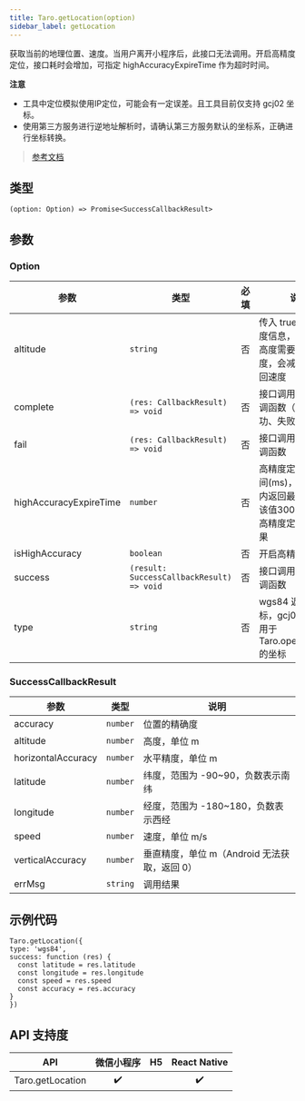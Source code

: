 ```yaml
---
title: Taro.getLocation(option)
sidebar_label: getLocation
---
```


获取当前的地理位置、速度。当用户离开小程序后，此接口无法调用。开启高精度定位，接口耗时会增加，可指定 highAccuracyExpireTime 作为超时时间。

**注意**
- 工具中定位模拟使用IP定位，可能会有一定误差。且工具目前仅支持 gcj02 坐标。
- 使用第三方服务进行逆地址解析时，请确认第三方服务默认的坐标系，正确进行坐标转换。

> [参考文档](https://developers.weixin.qq.com/miniprogram/dev/api/location/wx.getLocation.html)

## 类型

```tsx
(option: Option) => Promise<SuccessCallbackResult>
```

## 参数

### Option

<table>
  <thead>
    <tr>
      <th>参数</th>
      <th>类型</th>
      <th style={{ textAlign: "center"}}>必填</th>
      <th>说明</th>
    </tr>
  </thead>
  <tbody>
    <tr>
      <td>altitude</td>
      <td><code>string</code></td>
      <td style={{ textAlign: "center"}}>否</td>
      <td>传入 true 会返回高度信息，由于获取高度需要较高精确度，会减慢接口返回速度</td>
    </tr>
    <tr>
      <td>complete</td>
      <td><code>(res: CallbackResult) =&gt; void</code></td>
      <td style={{ textAlign: "center"}}>否</td>
      <td>接口调用结束的回调函数（调用成功、失败都会执行）</td>
    </tr>
    <tr>
      <td>fail</td>
      <td><code>(res: CallbackResult) =&gt; void</code></td>
      <td style={{ textAlign: "center"}}>否</td>
      <td>接口调用失败的回调函数</td>
    </tr>
    <tr>
      <td>highAccuracyExpireTime</td>
      <td><code>number</code></td>
      <td style={{ textAlign: "center"}}>否</td>
      <td>高精度定位超时时间(ms)，指定时间内返回最高精度，该值3000ms以上高精度定位才有效果</td>
    </tr>
    <tr>
      <td>isHighAccuracy</td>
      <td><code>boolean</code></td>
      <td style={{ textAlign: "center"}}>否</td>
      <td>开启高精度定位</td>
    </tr>
    <tr>
      <td>success</td>
      <td><code>(result: SuccessCallbackResult) =&gt; void</code></td>
      <td style={{ textAlign: "center"}}>否</td>
      <td>接口调用成功的回调函数</td>
    </tr>
    <tr>
      <td>type</td>
      <td><code>string</code></td>
      <td style={{ textAlign: "center"}}>否</td>
      <td>wgs84 返回 gps 坐标，gcj02 返回可用于 Taro.openLocation 的坐标</td>
    </tr>
  </tbody>
</table>

### SuccessCallbackResult

<table>
  <thead>
    <tr>
      <th>参数</th>
      <th>类型</th>
      <th>说明</th>
    </tr>
  </thead>
  <tbody>
    <tr>
      <td>accuracy</td>
      <td><code>number</code></td>
      <td>位置的精确度</td>
    </tr>
    <tr>
      <td>altitude</td>
      <td><code>number</code></td>
      <td>高度，单位 m</td>
    </tr>
    <tr>
      <td>horizontalAccuracy</td>
      <td><code>number</code></td>
      <td>水平精度，单位 m</td>
    </tr>
    <tr>
      <td>latitude</td>
      <td><code>number</code></td>
      <td>纬度，范围为 -90~90，负数表示南纬</td>
    </tr>
    <tr>
      <td>longitude</td>
      <td><code>number</code></td>
      <td>经度，范围为 -180~180，负数表示西经</td>
    </tr>
    <tr>
      <td>speed</td>
      <td><code>number</code></td>
      <td>速度，单位 m/s</td>
    </tr>
    <tr>
      <td>verticalAccuracy</td>
      <td><code>number</code></td>
      <td>垂直精度，单位 m（Android 无法获取，返回 0）</td>
    </tr>
    <tr>
      <td>errMsg</td>
      <td><code>string</code></td>
      <td>调用结果</td>
    </tr>
  </tbody>
</table>

## 示例代码

 ```tsx
Taro.getLocation({
 type: 'wgs84',
 success: function (res) {
   const latitude = res.latitude
   const longitude = res.longitude
   const speed = res.speed
   const accuracy = res.accuracy
 }
})
```

## API 支持度

|       API        | 微信小程序 | H5 | React Native |
|:----------------:|:-----:|:--:|:------------:|
| Taro.getLocation |  ✔️   |    |      ✔️      |
